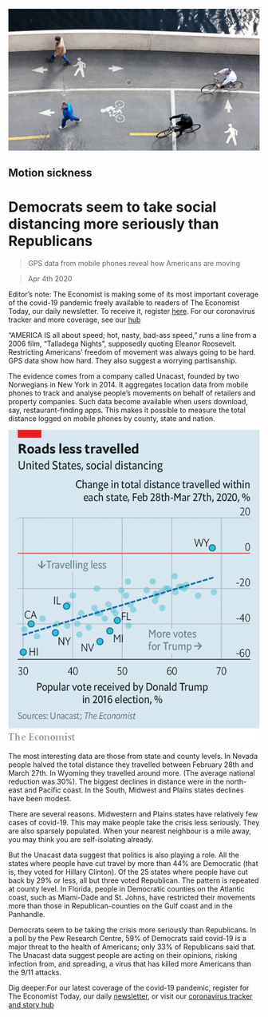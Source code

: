 ![](./images/20200404_USP503.jpg)

## Motion sickness

# Democrats seem to take social distancing more seriously than Republicans

> GPS data from mobile phones reveal how Americans are moving

> Apr 4th 2020

Editor’s note: The Economist is making some of its most important coverage of the covid-19 pandemic freely available to readers of The Economist Today, our daily newsletter. To receive it, register [here](https://www.economist.com//newslettersignup). For our coronavirus tracker and more coverage, see our [hub](https://www.economist.com//coronavirus)

“AMERICA IS all about speed; hot, nasty, bad-ass speed,” runs a line from a 2006 film, “Talladega Nights”, supposedly quoting Eleanor Roosevelt. Restricting Americans’ freedom of movement was always going to be hard. GPS data show how hard. They also suggest a worrying partisanship.

The evidence comes from a company called Unacast, founded by two Norwegians in New York in 2014. It aggregates location data from mobile phones to track and analyse people’s movements on behalf of retailers and property companies. Such data become available when users download, say, restaurant-finding apps. This makes it possible to measure the total distance logged on mobile phones by county, state and nation.

![](./images/20200404_USC067.png)

The most interesting data are those from state and county levels. In Nevada people halved the total distance they travelled between February 28th and March 27th. In Wyoming they travelled around more. (The average national reduction was 30%). The biggest declines in distance were in the north-east and Pacific coast. In the South, Midwest and Plains states declines have been modest.

There are several reasons. Midwestern and Plains states have relatively few cases of covid-19. This may make people take the crisis less seriously. They are also sparsely populated. When your nearest neighbour is a mile away, you may think you are self-isolating already.

But the Unacast data suggest that politics is also playing a role. All the states where people have cut travel by more than 44% are Democratic (that is, they voted for Hillary Clinton). Of the 25 states where people have cut back by 29% or less, all but three voted Republican. The pattern is repeated at county level. In Florida, people in Democratic counties on the Atlantic coast, such as Miami-Dade and St. Johns, have restricted their movements more than those in Republican-counties on the Gulf coast and in the Panhandle.

Democrats seem to be taking the crisis more seriously than Republicans. In a poll by the Pew Research Centre, 59% of Democrats said covid-19 is a major threat to the health of Americans; only 33% of Republicans said that. The Unacast data suggest people are acting on their opinions, risking infection from, and spreading, a virus that has killed more Americans than the 9/11 attacks.

Dig deeper:For our latest coverage of the covid-19 pandemic, register for The Economist Today, our daily [newsletter](https://www.economist.com//newslettersignup), or visit our [coronavirus tracker and story hub](https://www.economist.com//coronavirus)